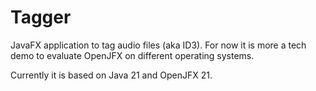 # Tagger
JavaFX application to tag audio files (aka ID3). For now it is more a tech demo to evaluate OpenJFX on different operating systems.

Currently it is based on Java 21 and OpenJFX 21.
